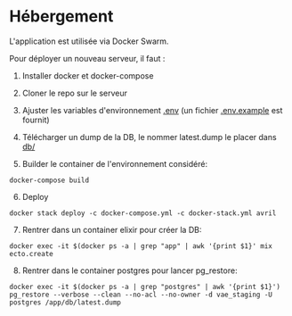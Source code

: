 # Hébergement

L'application est utilisée via Docker Swarm.

Pour déployer un nouveau serveur, il faut :

1. Installer docker et docker-compose
2. Cloner le repo sur le serveur
3. Ajuster les variables d'environnement [.env](../.env) (un fichier [.env.example](../.env.example) est fournit)
4. Télécharger un dump de la DB, le nommer latest.dump le placer dans [db/](./db)

5. Builder le container de l'environnement considéré:

```
docker-compose build
```

6. Deploy

```
docker stack deploy -c docker-compose.yml -c docker-stack.yml avril
```

7. Rentrer dans un container elixir pour créer la DB:

```
docker exec -it $(docker ps -a | grep "app" | awk '{print $1}' mix ecto.create
```

8. Rentrer dans le container postgres pour lancer pg_restore:

```
docker exec -it $(docker ps -a | grep "postgres" | awk '{print $1}') pg_restore --verbose --clean --no-acl --no-owner -d vae_staging -U postgres /app/db/latest.dump
```

